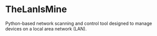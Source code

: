 # TheLanIsMine
Python-based network scanning and control tool designed to manage devices on a local area network (LAN).
